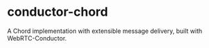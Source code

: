 # conductor-chord
A Chord implementation with extensible message delivery, built with WebRTC-Conductor.
